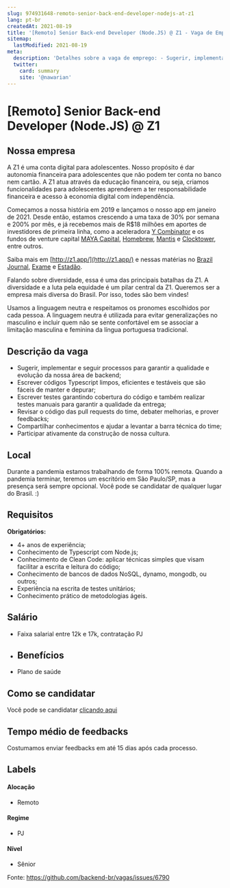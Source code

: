 ```yaml
---
slug: 974931648-remoto-senior-back-end-developer-nodejs-at-z1
lang: pt-br
createdAt: 2021-08-19
title: '[Remoto] Senior Back-end Developer (Node.JS) @ Z1 - Vaga de Emprego'
sitemap:
  lastModified: 2021-08-19
meta:
  description: 'Detalhes sobre a vaga de emprego: - Sugerir, implementar e seguir processos para garantir a qualidade e evolução da nossa área de backend; - Escrever códigos Typescript limpos, eficientes e testáveis que são fáceis de manter e depurar; - Escrever testes garantindo cobertura do código e também realizar testes manuais para garantir a qualidade da entrega; - Revisar o código das pull requests do time, debater melhorias, e prover feedbacks; - Compartilhar conhecimentos e ajudar a levantar a barra técnica do time; - Participar ativamente da construção de nossa cultura.'
  twitter:
    card: summary
    site: '@nawarian'
---
```


# [Remoto] Senior Back-end Developer (Node.JS) @ Z1

<!--
==================================================
Caso a vaga for remoto durante a pandemia informar no texto "Remoto durante o covid"
==================================================
-->
<!-- 
==================================================
POR FAVOR, SÓ POSTE SE A VAGA FOR PARA BACK-END!

Não faça distinção de gênero no título da vaga.

Use: "Back-End Developer" ao invés de 
"Desenvolvedor Back-End" \o/

Exemplo: `[São Paulo] Back-End Developer @ NOME DA EMPRESA`
==================================================
-->
<!--
==================================================
Caso a vaga for remoto durante a pandemia deixar a linha abaixo
==================================================
-->
> 

## Nossa empresa

A Z1 é uma conta digital para adolescentes. Nosso propósito é dar autonomia financeira para adolescentes que não podem ter conta no banco nem cartão. A Z1 atua através da educação financeira, ou seja, criamos funcionalidades para adolescentes aprenderem a ter responsabilidade financeira e acesso à economia digital com independência.
 
Começamos a nossa história em 2019 e lançamos o nosso app em janeiro de 2021. Desde então, estamos crescendo a uma taxa de 30% por semana e 200% por mês, e já recebemos mais de R$18 milhões em aportes de investidores de primeira linha, como a aceleradora [Y Combinator](https://www.ycombinator.com/) e os fundos de venture capital [MAYA Capital](https://www.maya.capital/), [Homebrew](https://homebrew.co/), [Mantis](https://www.mantisvc.com/) e [Clocktower](https://www.clocktowerventures.com/), entre outros.
 
Saiba mais em [http://z1.app/](http://z1.app/) e nessas matérias no [Brazil Journal](https://braziljournal.com/z1-o-banco-teen-que-quer-crescer-com-o-cliente), [Exame](https://exame.com/pme/z1-a-fintech-da-geracao-z-recebe-aporte-da-y-combinator/) e [Estadão](https://link.estadao.com.br/noticias/inovacao,fintech-z1-chega-ao-mercado-com-conta-digital-para-adolescentes,70003513832).

Falando sobre diversidade, essa é uma das principais batalhas da Z1. A diversidade e a luta pela equidade é um pilar central da Z1. Queremos ser a empresa mais diversa do Brasil. Por isso, todes são bem vindes!

Usamos a linguagem neutra e respeitamos os pronomes escolhidos por cada pessoa. A linguagem neutra é utilizada para evitar generalizações no masculino e incluir quem não se sente confortável em se associar a limitação masculina e feminina da língua portuguesa tradicional.


## Descrição da vaga

- Sugerir, implementar e seguir processos para garantir a qualidade e evolução da nossa área de backend;
- Escrever códigos Typescript limpos, eficientes e testáveis que são fáceis de manter e depurar;
- Escrever testes garantindo cobertura do código e também realizar testes manuais para garantir a qualidade da entrega;
- Revisar o código das pull requests do time, debater melhorias, e prover feedbacks;
- Compartilhar conhecimentos e ajudar a levantar a barra técnica do time;
- Participar ativamente da construção de nossa cultura.

## Local

Durante a pandemia estamos trabalhando de forma 100% remota. 
Quando a pandemia terminar, teremos um escritório em São Paulo/SP, mas a presença será sempre opcional.
Você pode se candidatar de qualquer lugar do Brasil. :)

## Requisitos

**Obrigatórios:**

- 4+ anos de experiência;
- Conhecimento de Typescript com Node.js;
- Conhecimento de Clean Code: aplicar técnicas simples que visam facilitar a escrita e leitura do código;
- Conhecimento de bancos de dados NoSQL, dynamo, mongodb, ou outros;
- Experiência na escrita de testes unitários;
- Conhecimento prático de metodologias ágeis.

## Salário

- Faixa salarial entre 12k e 17k, contratação PJ

- ## Benefícios

- Plano de saúde

## Como se candidatar

Você pode se candidatar [clicando aqui](https://jobs.lever.co/z1.app/a1db7ec0-e1b9-4a70-961a-0c2ab81b2282)

## Tempo médio de feedbacks

Costumamos enviar feedbacks em até 15 dias após cada processo.

## Labels
<!-- retire os labels que não fazem sentido à vaga -->

#### Alocação
- Remoto

#### Regime
- PJ

#### Nível
- Sênior



Fonte: https://github.com/backend-br/vagas/issues/6790